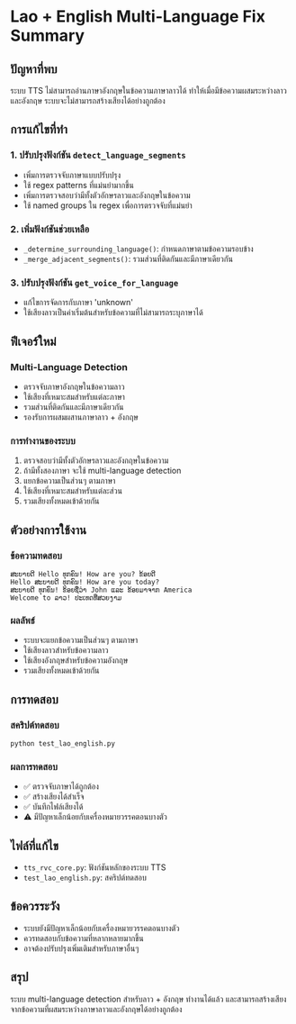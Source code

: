 # Lao + English Multi-Language Fix Summary

## ปัญหาที่พบ
ระบบ TTS ไม่สามารถอ่านภาษาอังกฤษในข้อความภาษาลาวได้ ทำให้เมื่อมีข้อความผสมระหว่างลาวและอังกฤษ ระบบจะไม่สามารถสร้างเสียงได้อย่างถูกต้อง

## การแก้ไขที่ทำ

### 1. ปรับปรุงฟังก์ชัน `detect_language_segments`
- เพิ่มการตรวจจับภาษาแบบปรับปรุง
- ใช้ regex patterns ที่แม่นยำมากขึ้น
- เพิ่มการตรวจสอบว่ามีทั้งตัวอักษรลาวและอังกฤษในข้อความ
- ใช้ named groups ใน regex เพื่อการตรวจจับที่แม่นยำ

### 2. เพิ่มฟังก์ชันช่วยเหลือ
- `_determine_surrounding_language()`: กำหนดภาษาตามข้อความรอบข้าง
- `_merge_adjacent_segments()`: รวมส่วนที่ติดกันและมีภาษาเดียวกัน

### 3. ปรับปรุงฟังก์ชัน `get_voice_for_language`
- แก้ไขการจัดการกับภาษา 'unknown'
- ใช้เสียงลาวเป็นค่าเริ่มต้นสำหรับข้อความที่ไม่สามารถระบุภาษาได้

## ฟีเจอร์ใหม่

### Multi-Language Detection
- ตรวจจับภาษาอังกฤษในข้อความลาว
- ใช้เสียงที่เหมาะสมสำหรับแต่ละภาษา
- รวมส่วนที่ติดกันและมีภาษาเดียวกัน
- รองรับการผสมผสานภาษาลาว + อังกฤษ

### การทำงานของระบบ
1. ตรวจสอบว่ามีทั้งตัวอักษรลาวและอังกฤษในข้อความ
2. ถ้ามีทั้งสองภาษา จะใช้ multi-language detection
3. แยกข้อความเป็นส่วนๆ ตามภาษา
4. ใช้เสียงที่เหมาะสมสำหรับแต่ละส่วน
5. รวมเสียงทั้งหมดเข้าด้วยกัน

## ตัวอย่างการใช้งาน

### ข้อความทดสอบ
```
ສະບາຍດີ Hello ທຸກຄົນ! How are you? ຂ້ອຍດີ
Hello ສະບາຍດີ ທຸກຄົນ! How are you today?
ສະບາຍດີ ທຸກຄົນ! ຂ້ອຍຊື່ວ່າ John ແລະ ຂ້ອຍມາຈາກ America
Welcome to ລາວ! ປະເທດທີ່ສວຍງາມ
```

### ผลลัพธ์
- ระบบจะแยกข้อความเป็นส่วนๆ ตามภาษา
- ใช้เสียงลาวสำหรับข้อความลาว
- ใช้เสียงอังกฤษสำหรับข้อความอังกฤษ
- รวมเสียงทั้งหมดเข้าด้วยกัน

## การทดสอบ

### สคริปต์ทดสอบ
```bash
python test_lao_english.py
```

### ผลการทดสอบ
- ✅ ตรวจจับภาษาได้ถูกต้อง
- ✅ สร้างเสียงได้สำเร็จ
- ✅ บันทึกไฟล์เสียงได้
- ⚠️ มีปัญหาเล็กน้อยกับเครื่องหมายวรรคตอนบางตัว

## ไฟล์ที่แก้ไข
- `tts_rvc_core.py`: ฟังก์ชันหลักของระบบ TTS
- `test_lao_english.py`: สคริปต์ทดสอบ

## ข้อควรระวัง
- ระบบยังมีปัญหาเล็กน้อยกับเครื่องหมายวรรคตอนบางตัว
- ควรทดสอบกับข้อความที่หลากหลายมากขึ้น
- อาจต้องปรับปรุงเพิ่มเติมสำหรับภาษาอื่นๆ

## สรุป
ระบบ multi-language detection สำหรับลาว + อังกฤษ ทำงานได้แล้ว และสามารถสร้างเสียงจากข้อความที่ผสมระหว่างภาษาลาวและอังกฤษได้อย่างถูกต้อง 